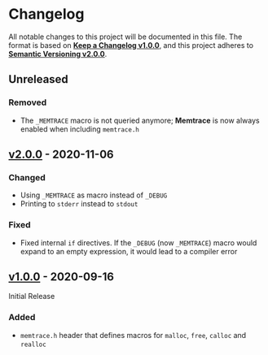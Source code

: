 <!--
  Copyright (c) 2021 Michael Federczuk
  SPDX-License-Identifier: CC-BY-SA-4.0
-->

<!-- markdownlint-disable no-duplicate-heading -->

# Changelog #

All notable changes to this project will be documented in this file.
The format is based on [**Keep a Changelog v1.0.0**](https://keepachangelog.com/en/1.0.0/),
and this project adheres to [**Semantic Versioning v2.0.0**](https://semver.org/spec/v2.0.0.html).

## Unreleased ##

### Removed ###

* The `_MEMTRACE` macro is not queried anymore; **Memtrace** is now always enabled when including `memtrace.h`

## [v2.0.0] - 2020-11-06 ##

[v2.0.0]: https://github.com/mfederczuk/memtrace/releases/v2.0.0

### Changed ###

* Using `_MEMTRACE` as macro instead of `_DEBUG`
* Printing to `stderr` instead to `stdout`

### Fixed ###

* Fixed internal `if` directives.
  If the `_DEBUG` (now `_MEMTRACE`) macro would expand to an empty expression, it would lead to a compiler error

## [v1.0.0] - 2020-09-16 ##

[v1.0.0]: https://github.com/mfederczuk/memtrace/releases/v1.0.0

Initial Release

### Added ###

* `memtrace.h` header that defines macros for `malloc`, `free`, `calloc` and `realloc`
